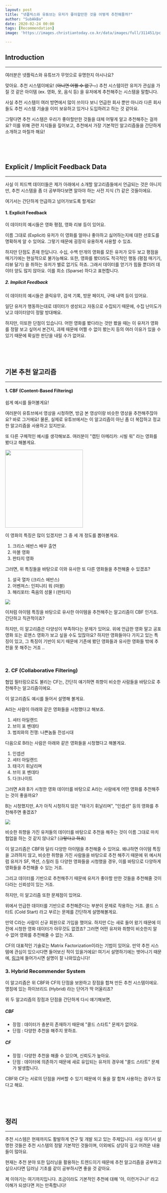 ```yaml
---
layout: post
title: "넷플릭스와 유튜브는 유저가 좋아할만한 것을 어떻게 추천해줄까?"
author: "SubAkBa"
date: 2020-02-24 00:00
tags: [Recommendation]
image: 'https://images.christiantoday.co.kr/data/images/full/311451/pc.png?w=654'

---
```


## Introduction

-----

여러분은 넷플릭스와 유튜브가 무엇으로 유명한지 아시나요? 

맞아요. 추천 시스템이에요! (~~아니면 어쩔 수 없구 ..~~) 추천 시스템이란 유저가 관심을 가질 것 같은 아이템 (ex. 영화, 옷, 음식 등) 을 유저에게 추천해주는 시스템을 말합니다. 

사실 추천 시스템이 여러 방면에서 많이 쓰이다 보니 언급한 회사 뿐만 아니라 다른 회사들도 추천 시스템 기술을 이미 보유하고 있거나 도입하려고 하는 것 같아요.

그렇다면 추천 시스템은 우리가 좋아할만한 것들을 대체 어떻게 알고 추천해주는 걸까요? 이를 위해 관련 지식들을 짚어보고, 추천에서 가장 기본적인 알고리즘들을 간단하게 소개하고 마칠까 해요!  

​    

​    

## Explicit / Implicit Feedback Data

----

사실 이 피드백 데이터들은 제가 아래에서 소개할 알고리즘들에서 언급되는 것은 아니지만, 추천 시스템을 좀 더 공부하다보면 알아야 하는 사전 지식 (?) 같은 것들이에요.

여기서는 간단하게 언급하고 넘어가보도록 할게요!

#### 1. Explicit Feedback

이 데이터의 예시들은 영화 평점, 영화 리뷰 등이 있어요. 

이름 그대로 (Explicit) 유저가 이 영화를 얼마나 좋아하고 싫어하는지에 대한 선호도를 명확하게 알 수 있어요. 그렇기 때문에 굉장히 유용하게 사용할 수 있죠.

하지만 단점도 존재 한답니다. 수십, 수백 만개의 영화를 모든 유저가 모두 보고 평점을 매기기에는 현실적으로 불가능해요. 또한, 영화를 봤더라도 적극적인 행동 (평점 매기기, 리뷰 달기) 을 취하는 유저가 별로 없기도 하죠. 그래서 데이터를 얻기가 힘들 뿐더러 데이터 양도 많지 않아요. 이를 희소 (Sparse) 하다고 표현합니다.

##### 2. Implicit Feedback

이 데이터의 예시들은 클릭유무, 검색 기록, 방문 페이지, 구매 내역 등이 있어요.

일단 유저가 행동하는대로 데이터가 생성되고 자동으로 수집되기 때문에, 수집 난이도가 낮고 데이터양이 정말 방대해요. 

하지만, 이또한 단점이 있습니다. 어떤 영화를 봤다라는 것만 봤을 때는 이 유저가 영화를 정말 보고 싶어서 본건지, 과제 때문에 어쩔 수 없이 봤는지 등의 여러 이유가 있을 수 있기 때문에 확실한 판단을 내릴 수가 없어요.

​      

​        

## 기본 추천 알고리즘

----

#### 1. CBF (Content-Based Filtering)

쉽게 예시를 들어볼게요! 

여러분이 유튜브에서 영상을 시청하면, 방금 본 영상이랑 비슷한 영상을 추천해주잖아요? 바로 그거에요! 물론, 실제로 유튜브에서는 이 알고리즘이 아닌 좀 더 복잡하고 정교한 알고리즘을 사용하고 있지만요.

또 다른 구체적인 예시를 생각해보죠. 여러분이 "캡틴 아메리카: 시빌 워" 라는 영화를 봤다고 해볼게요. 

<img src="/assets/images/author/SubAkBa/0224_img0.jpg" style="width:250px;">

이 영화의 특징은 많이 있겠지만 그 중 세 개 정도를 뽑아볼게요.

1. 크리스 에반스 배우 출연
2. 마블 영화
3. 판타지 영화

그러면, 위 특징들을 바탕으로 이와 유사한 또 다른 영화들을 추천해줄 수 있겠죠? 

1. 설국 열차 (크리스 에반스)
2. 어벤져스: 인피니티 워 (마블)
3. 해리포터: 죽음의 성물 I (판타지)

<img src="/assets/images/author/SubAkBa/0224_img1.png">

이처럼 아이템 특징을 바탕으로 유사한 아이템을 추천해주는 알고리즘이 CBF 인거죠. 간단하고 직관적이죠?

하지만, 이 알고리즘은 다양성이 부족하다는 문제가 있어요. 위에 언급한 영화 말고 공포영화 또는 로맨스 영화가 보고 싶을 수도 있잖아요? 하지만 영화들마다 가지고 있는 특징이 있고, 그 특징이 기반이 되기 때문에 기존에 봤던 영화들과 유사한 영화들 밖에 추천을 못 해주는 거죠 .. 

​    

### 2. CF (Collaborative Filtering)

협업 필터링으로도 불리는 CF는, 간단히 얘기하면 취향이 비슷한 사람들을 바탕으로 추천해주는 알고리즘이에요. 

이 알고리즘도 예시를 들어서 설명해 볼게요. 

A라는 사람이 아래와 같은 영화들을 시청했다고 해보죠.

1. 셔터 아일랜드
2. 브이 포 벤데타
3. 범죄와의 전쟁: 나쁜놈들 전성시대

다음으로 B라는 사람은 아래와 같은 영화들을 시청했다고 해볼게요.

1. 인셉션
2. 셔터 아일랜드
3. 태극기 휘날리며
4. 브이 포 벤데타
5. 다크나이트

그러면 A와 B가 시청한 영화 데이터를 바탕으로 A라는 사람에게 어떤 영화를 추천해주는 것이 좋을까요? 

B는 시청했지만, A가 아직 시청하지 않은 "태극기 휘날리며", "인셉션" 등의 영화를 추천해주면 좋겠죠?

<img src="/assets/images/author/SubAkBa/0224_img2.png">

비슷한 취향을 가진 유저들의 데이터를 바탕으로 추천을 해주는 것이 이름 그대로 마치 협업을 하는 것 같지 않나요? (~~그렇다고 하죠~~)

이 알고리즘은 CBF와 달리 다양한 아이템을 추천해줄 수 있어요. 왜냐하면 아이템 특징을 고려하지 않고, 비슷한 취향을 가진 사람들을 바탕으로 추천 해주기 때문에 위 예시처럼 유저가 SF, 액션, 스릴러 등 다양한 영화들을 시청했을 경우, 이를 바탕으로 다양하게 영화들을 추천해줄 수 있는 거죠.

그리고 데이터를 기반으로 추천해주기 때문에 유저가 좋아할 만한 것들을 추천해줄 것이다라는 신뢰성이 있는 거죠.

하지만, 이 알고리즘 또한 문제점이 있어요.

위에서 언급한 데이터를 기반으로 추천해준다는 부분이 문제로 작용하는 거죠. 콜드 스타트 (Cold Start) 라고 부르는 문제를 간단하게 설명해볼게요.

만약 C라는 사람이 신규 회원으로 가입을 했어요. 하지만 C는 새로 들어 왔기 때문에 이전에 시청한 영화 데이터가 아무것도 없겠죠? 그러면 어떤 유저와 취향이 비슷한지 알 수 없어 영화를 추천해줄 수 없는 거죠.

CF의 대표적인 기술로는 Matrix Factorization이라는 기법이 있어요. 만약 추천 시스템에 관심이 있으시다면 들어보신 적이 있을거에요! 여기서 설명하기에는 벗어나기 때문에, [링크](https://yeomko.tistory.com/5)에 들어가시면 설명이 잘 나와있습니다!



### 3. Hybrid Recommender System

이 알고리즘은 위 CBF와 CF의 단점을 보완하고 장점을 합쳐 만든 추천 시스템이에요. 명칭에 있는 하이브리드 (Hybrid) 라는 단어가 딱 어울리죠?

위 두 알고리즘의 장점과 단점을 간단하게 다시 얘기해보면,

##### CBF

- 장점 : 데이터가 충분히 존재하기 때문에 "콜드 스타트" 문제가 없어요.
- 단점 : 다양한 추천을 해주지 못하죠.

##### CF

- 장점 : 다양한 추천을 해줄 수 있으며, 신뢰도가 높아요.
- 단점 : 데이터에 의존하기 때문에 새로 유입되는 유저의 경우에 "콜드 스타트" 문제가 발생합니다.

CBF와 CF는 서로의 단점을 커버할 수 있기 때문에 이 둘을 잘 합쳐 사용하는 경우가 많다고 해요. 

​    

​    

## 정리

----

추천 시스템은 현재까지도 활발하게 연구 및 개발 되고 있는 주제입니다. 사실 여기서 설명한 것들은 추천 시스템의 정말 기본적인 것들이며, 이외에도 상당히 깊고 어려운 내용들이 많아요.

현재는 추천 분야 또한 딥러닝을 활용하는 트렌드이기 때문에 추천 알고리즘을 공부하고 싶으시다면 딥러닝 기초를 같이 공부하시면 좋을 것 같아요.

제 이야기는 여기까지입니다. 조금이라도 기본적인 추천에 대해 '아, 이런거구나!' 라고 이해가 되셨다면 저는 만족합니다!